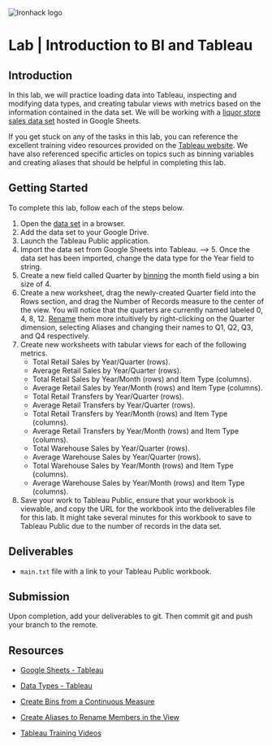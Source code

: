 ![Ironhack logo](https://i.imgur.com/1QgrNNw.png)

# Lab | Introduction to BI and Tableau

## Introduction

In this lab, we will practice loading data into Tableau, inspecting and modifying data types, and creating tabular views with metrics based on the information contained in the data set. We will be working with a [liquor store sales data set](https://docs.google.com/spreadsheets/d/1pQ2VFsuuwLqBstYYTY3fcZY32WLigw3Pzxnikkce6IA/edit?usp=sharing) hosted in Google Sheets.

If you get stuck on any of the tasks in this lab, you can reference the excellent training video resources provided on the [Tableau website](https://www.tableau.com/learn/training). We have also referenced specific articles on topics such as binning variables and creating aliases that should be helpful in completing this lab.

## Getting Started

To complete this lab, follow each of the steps below.

1. Open the [data set](https://docs.google.com/spreadsheets/d/1pQ2VFsuuwLqBstYYTY3fcZY32WLigw3Pzxnikkce6IA/edit?usp=sharing) in a browser.
2. Add the data set to your Google Drive.
3. Launch the Tableau Public application.
4. Import the data set from Google Sheets into Tableau.
--> 5. Once the data set has been imported, change the data type for the Year field to string.
6. Create a new field called Quarter by [binning](https://onlinehelp.tableau.com/current/pro/desktop/en-us/calculations_bins.htm) the month field using a bin size of 4.
7. Create a new worksheet, drag the newly-created Quarter field into the Rows section, and drag the Number of Records measure to the center of the view. You will notice that the quarters are currently named labeled 0, 4, 8, 12. [Rename](https://onlinehelp.tableau.com/current/pro/desktop/en-us/datafields_fieldproperties_aliases_ex1editing.htm) them more intuitively by right-clicking on the Quarter dimension, selecting Aliases and changing their names to Q1, Q2, Q3, and Q4 respectively.
8. Create new worksheets with tabular views for each of the following metrics.
    - Total Retail Sales by Year/Quarter (rows).
    - Average Retail Sales by Year/Quarter (rows).
    - Total Retail Sales by Year/Month (rows) and Item Type (columns).
    - Average Retail Sales by Year/Month (rows) and Item Type (columns).
    - Total Retail Transfers by Year/Quarter (rows).
    - Average Retail Transfers by Year/Quarter (rows).
    - Total Retail Transfers by Year/Month (rows) and Item Type (columns).
    - Average Retail Transfers by Year/Month (rows) and Item Type (columns).
    - Total Warehouse Sales by Year/Quarter (rows).
    - Average Warehouse Sales by Year/Quarter (rows).
    - Total Warehouse Sales by Year/Month (rows) and Item Type (columns).
    - Average Warehouse Sales by Year/Month (rows) and Item Type (columns).
9. Save your work to Tableau Public, ensure that your workbook is viewable, and copy the URL for the workbook into the deliverables file for this lab. It might take several minutes for this workbook to save to Tableau Public due to the number of records in the data set.

## Deliverables

- `main.txt` file with a link to your Tableau Public workbook.

## Submission

Upon completion, add your deliverables to git. Then commit git and push your branch to the remote.

## Resources

- [Google Sheets - Tableau](https://onlinehelp.tableau.com/current/pro/desktop/en-us/examples_googlesheets.htm)

- [Data Types - Tableau](https://onlinehelp.tableau.com/current/pro/desktop/en-us/datafields_typesandroles_datatypes.htm)

- [Create Bins from a Continuous Measure](https://onlinehelp.tableau.com/current/pro/desktop/en-us/calculations_bins.htm)

- [Create Aliases to Rename Members in the View](https://onlinehelp.tableau.com/current/pro/desktop/en-us/datafields_fieldproperties_aliases_ex1editing.htm)

- [Tableau Training Videos](https://www.tableau.com/learn/training)